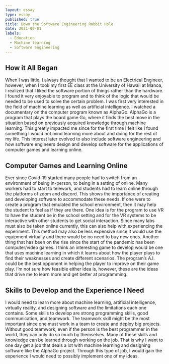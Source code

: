 ```yaml
---
layout: essay
type: essay
published: true
title: Down the Software Engineering Rabbit Hole
date: 2021-09-01
labels:
  - Education
  - Machine learning
  - Software engineering
---
```


## **How it All Began**

When I was little, I always thought that I wanted to be an Electrical Engineer, however, when I took my first EE class at the University of Hawaii at Manoa, I realized that I liked the software portion of things rather than the hardware. I found it very enjoyable to program and to think of the logic that would be needed to be used to solve the certain problem. I was first very interested in the field of machine learning as well as artificial intelligence. I watched a documentary on the computer program known as AlphaGo. AlphaGo is a program that plays the board game Go, where it finds the best move in the situation based on previously acquired knowledge through machine learning. This greatly impacted me since for the first time I felt like I found something I would not mind learning more about and doing for the rest of my life. This interest later evolved to also include software engineering and how software engineers design and develop software for the applications of computer games and learning online.

## **Computer Games and Learning Online**

Ever since Covid-19 started many people had to switch from an environment of being in-person, to being in a setting of online. Many workers had to start to telework, and students had to learn online through the platforms of zoom and discord. This shows the importance of creating and developing software to accommodate these needs. If one were to create a program that emulated the school environment, then it may help the student to feel as if they are there. One idea is for the program to use VR to have the student be in the school setting and for the VR systems to be interactive with other students to get social interaction.  Since many labs must also be taken online currently, this can also help with experiencing the experiment. This method may also be less expensive since it would use the equipment virtually and there would be no need to buy new ones. Another thing that has been on the rise since the start of the pandemic has been computer/video games. I think an interesting game to develop would be one that uses machine learning in which it learns about how the player plays to find their weaknesses and create different scenarios. The program’s A.I. could be the best opponent in helping the player to improve on their game play. I’m not sure how feasible either idea is, however, these are the ideas that drive me to learn more and get better at programming.

## **Skills to Develop and the Experience I Need**

I would need to learn more about machine learning, artificial intelligence, virtually reality, and designing software and the limitations each one contains. Some skills to develop are strong programming skills, good communication, and teamwork. The teamwork skill might be the most important since one must work in a team to create and deploy big projects. Without good teamwork, even if the person is the best programmer in the world, they can only do so much by themselves. Many of these skills and knowledge can be learned through working on the job. That is why I want to one day get a job that deals a lot with machine learning and designing software like the AlphaGo project. Through this type of job, I would gain the experience I would need to possibly implement one of my ideas. 

